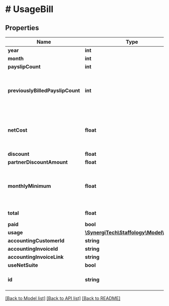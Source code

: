 # # UsageBill

## Properties

Name | Type | Description | Notes
------------ | ------------- | ------------- | -------------
**year** | **int** |  | [optional]
**month** | **int** |  | [optional]
**payslipCount** | **int** |  | [optional]
**previouslyBilledPayslipCount** | **int** | The number of payslips that appear in the usage, but were billed in a previous period | [optional]
**netCost** | **float** | Net cost of any payslips, or the Pricing Table minimum, whichever is greater. | [optional]
**discount** | **float** |  | [optional]
**partnerDiscountAmount** | **float** |  | [optional]
**monthlyMinimum** | **float** | This is actually an offset against the NetCost and doesn&#39;t contain the full MonthlyMinimum. | [optional]
**total** | **float** |  | [optional] [readonly]
**paid** | **bool** |  | [optional]
**usage** | [**\SynergiTech\Staffology\Model\Item[]**](Item.md) |  | [optional]
**accountingCustomerId** | **string** |  | [optional]
**accountingInvoiceId** | **string** |  | [optional]
**accountingInvoiceLink** | **string** |  | [optional]
**useNetSuite** | **bool** |  | [optional]
**id** | **string** | [readonly] The unique id of the object | [optional] [readonly]

[[Back to Model list]](../../README.md#models) [[Back to API list]](../../README.md#endpoints) [[Back to README]](../../README.md)
